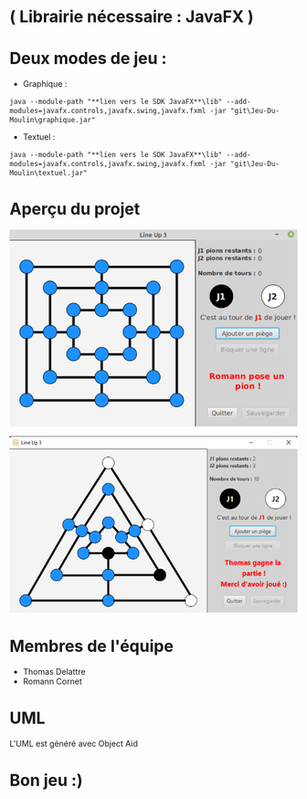 # ( Librairie nécessaire : JavaFX )

# Deux modes de jeu :

 - Graphique :
```
java --module-path "**lien vers le SDK JavaFX**\lib" --add-modules=javafx.controls,javafx.swing,javafx.fxml -jar "git\Jeu-Du-Moulin\graphique.jar"
```
 - Textuel :
```
java --module-path "**lien vers le SDK JavaFX**\lib" --add-modules=javafx.controls,javafx.swing,javafx.fxml -jar "git\Jeu-Du-Moulin\textuel.jar"
```

# Aperçu du projet

![](captures/Capture_1.png)

![](captures/Capture_2.png)

# Membres de l'équipe

 - Thomas Delattre
 - Romann Cornet

# UML

 L'UML est généré avec Object Aid

# Bon jeu :)
